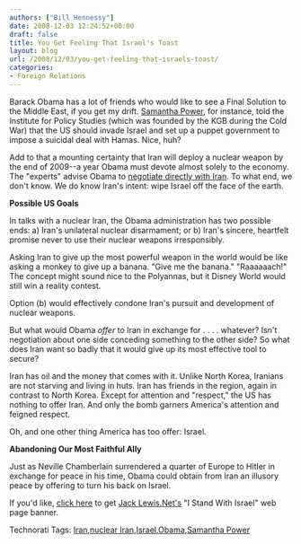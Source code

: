 ```yaml
---
authors: ["Bill Hennessy"]
date: 2008-12-03 12:24:52+00:00
draft: false
title: You Get Feeling That Israel's Toast
layout: blog
url: /2008/12/03/you-get-feeling-that-israels-toast/
categories:
- Foreign Relations
---
```


Barack Obama has a lot of friends who would like to see a Final Solution to the Middle East, if you get my drift. [Samantha Power](https://www.israeltoday.co.il/default.aspx?tabid=178&nid=17653), for instance, told the Institute for Policy Studies (which was founded by the KGB during the Cold War) that the US should invade Israel and set up a puppet government to impose a suicidal deal with Hamas. Nice, huh?

 

Add to that a mounting certainty that Iran will deploy a nuclear weapon by the end of 2009--a year Obama must devote almost solely to the economy. The "experts" advise Obama to [negotiate directly with Iran](https://www.timesonline.co.uk/tol/news/world/us_and_americas/us_elections/article5275647.ece). To what end, we don't know. We do know Iran's intent: wipe Israel off the face of the earth. 

 

**Possible US Goals**

 

In talks with a nuclear Iran, the Obama administration has two possible ends: a) Iran's unilateral nuclear disarmament; or b) Iran's sincere, heartfelt promise never to use their nuclear weapons irresponsibly.

 

Asking Iran to give up the most powerful weapon in the world would be like asking a monkey to give up a banana. "Give me the banana." "Raaaaaach!" The concept might sound nice to the Polyannas, but it Disney World would still win a reality contest.

 

Option (b) would effectively condone Iran's pursuit and development of nuclear weapons.

 

But what would Obama _offer_ to Iran in exchange for . . . . whatever? Isn't negotiation about one side conceding something to the other side? So what does Iran want so badly that it would give up its most effective tool to secure?

 

Iran has oil and the money that comes with it. Unlike North Korea, Iranians are not starving and living in huts. Iran has friends in the region, again in contrast to North Korea. Except for attention and "respect," the US has nothing to offer Iran. And only the bomb garners America's attention and feigned respect.

 

Oh, and one other thing America has too offer: Israel.

 

**Abandoning Our Most Faithful Ally**

 

Just as Neville Chamberlain surrendered a quarter of Europe to Hitler in exchange for peace in his time, Obama could obtain from Iran an illusory peace by offering to turn his back on Israel. 

 

If you'd like, [click here](https://resourceshop.net/corner_banners.html) to get [Jack Lewis.Net's](https://jacklewis.net/weblog/) "I Stand With Israel" web page banner.

 

Technorati Tags: [Iran](https://technorati.com/tags/Iran),[nuclear Iran](https://technorati.com/tags/nuclear%20Iran),[Israel](https://technorati.com/tags/Israel),[Obama](https://technorati.com/tags/Obama),[Samantha Power](https://technorati.com/tags/Samantha%20Power)
